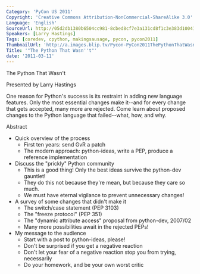 ```yaml
---
Category: 'PyCon US 2011'
Copyright: 'Creative Commons Attribution-NonCommercial-ShareAlike 3.0'
Language: 'English'
SourceUrl: http://05d2db1380b6504cc981-8cbed8cf7e3a131cd8f1c3e383d10041.r93.cf2.rackcdn.com/pycon-us-2011/406_the-python-that-wasn-t.mp4
Speakers: [Larry Hastings]
Tags: [coredev, cpython, makingsausage, pycon, pycon2011]
ThumbnailUrl: 'http://a.images.blip.tv/Pycon-PyCon2011ThePythonThatWasnt367.png'
Title: '"The Python That Wasn''t"'
date: '2011-03-11'
---
```

The Python That Wasn't

Presented by Larry Hastings

One reason for Python's success is its restraint in adding new language
features. Only the most essential changes make it--and for every change that
gets accepted, many more are rejected. Come learn about proposed changes to
the Python language that failed--what, how, and why.

Abstract

  * Quick overview of the process 
    * First ten years: send GvR a patch 
    * The modern approach: python-ideas, write a PEP, produce a reference implementation 
  * Discuss the "prickly" Python community 
    * This is a good thing! Only the best ideas survive the python-dev gauntlet! 
    * They do this not because they're mean, but because they care so much. 
    * We must have eternal vigilance to prevent unnecessary changes! 
  * A survey of some changes that didn't make it 
    * The switch/case statement (PEP 3103) 
    * The "freeze protocol" (PEP 351) 
    * The "dynamic attribute access" proposal from python-dev, 2007/02 
    * Many more possibilities await in the rejected PEPs! 
  * My message to the audience 
    * Start with a post to python-ideas, please! 
    * Don't be surprised if you get a negative reaction 
    * Don't let your fear of a negative reaction stop you from trying, necessarily 
    * Do your homework, and be your own worst critic 

